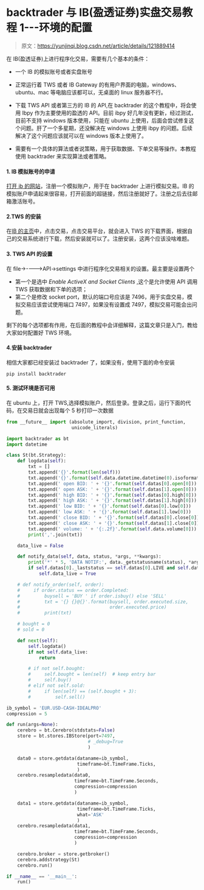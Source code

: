 # backtrader 与 IB(盈透证券)实盘交易教程 1---环境的配置

> 原文：<https://yunjinqi.blog.csdn.net/article/details/121889414>

在 IB(盈透证券)上进行程序化交易，需要有几个基本的条件：

*   一个 IB 的模拟账号或者实盘账号

*   正常运行着 TWS 或者 IB Gateway 的有用户界面的电脑，windows、ubuntu、mac 等电脑应该都可以，无桌面的 linux 服务器不行。

*   下载 TWS API 或者第三方的 IB 的 API,在 backtrader 的这个教程中，将会使用 Ibpy 作为主要使用的盈透的 API。目前 ibpy 好几年没有更新，经过测试，目前不支持 windows 版本使用，只能在 ubuntu 上使用，后面会尝试修复这个问题。肝了一个多星期，还没解决在 windows 上使用 ibpy 的问题。后续解决了这个问题应该就可以在 windows 版本上使用了。

*   需要有一个具体的算法或者说策略，用于获取数据、下单交易等操作。本教程使用 backtrader 来实现算法或者策略。

#### 1\. IB 模拟账号的申请

[打开 ib 的网站](https://www.ibkr.com.cn/Universal/Application?ft=T)，注册一个模拟账户，用于在 backtrader 上进行模拟交易。IB 的模拟账户申请起来很容易，打开前面的超链接，然后注册就好了。注册之后去往邮箱激活账号。

#### 2.TWS 的安装

在[IB 的主页](https://www.ibkr.hk/cn/home.php)中，点击交易，点击交易平台，就会进入 TWS 的下载界面，根据自己的交易系统进行下载，然后安装就可以了。注册安装，这两个应该没啥难题。

#### 3\. TWS API 的设置

在 file->---->API->settings 中进行程序化交易相关的设置。最主要是设置两个

*   第一个是选中 _Enable ActiveX and Socket Clients_ ,这个是允许使用 API 调用 TWS 获取数据和下单的选项；
*   第二个是修改 socket port，默认的端口号应该是 7496，用于实盘交易，模拟交易应该尝试使用端口 7497，如果没有设置成 7497，模拟交易可能会出问题。

剩下的每个选项都有作用，在后面的教程中会详细解释，这篇文章只是入门，教给大家如何配置好 TWS 环境。

#### 4.安装 backtrader

相信大家都已经安装过 backtrader 了，如果没有，使用下面的命令安装

`pip install backtrader`

#### 5\. 测试环境是否可用

在 ubuntu 上，打开 TWS,选择模拟账户，然后登录。登录之后，运行下面的代码，在交易日就会出现每个 5 秒打印一次数据

```py
from __future__ import (absolute_import, division, print_function,
                        unicode_literals)

import backtrader as bt
import datetime

class St(bt.Strategy):
    def logdata(self):
        txt = []
        txt.append('{}'.format(len(self)))
        txt.append('{}'.format(self.data.datetime.datetime(0).isoformat()))
        txt.append(' open BID: ' + '{}'.format(self.datas[0].open[0]))
        txt.append(' open ASK: ' + '{}'.format(self.datas[1].open[0]))
        txt.append(' high BID: ' + '{}'.format(self.datas[0].high[0]))
        txt.append(' high ASK: ' + '{}'.format(self.datas[1].high[0]))
        txt.append(' low BID: ' + '{}'.format(self.datas[0].low[0]))
        txt.append(' low ASK: ' + '{}'.format(self.datas[1].low[0]))
        txt.append(' close BID: ' + '{}'.format(self.datas[0].close[0]))
        txt.append(' close ASK: ' + '{}'.format(self.datas[1].close[0]))
        txt.append(' volume: ' + '{:.2f}'.format(self.data.volume[0]))
        print(','.join(txt))

    data_live = False

    def notify_data(self, data, status, *args, **kwargs):
        print('*' * 5, 'DATA NOTIF:', data._getstatusname(status), *args)
        if self.datas[0]._laststatus == self.datas[0].LIVE and self.datas[1]._laststatus == self.datas[1].LIVE:
            self.data_live = True

    # def notify_order(self, order):
    #     if order.status == order.Completed:
    #         buysell = 'BUY ' if order.isbuy() else 'SELL'
    #         txt = '{} {}@{}'.format(buysell, order.executed.size,
    #                                 order.executed.price)
    #         print(txt)

    # bought = 0
    # sold = 0

    def next(self):
        self.logdata()
        if not self.data_live:
            return

        # if not self.bought:
        #     self.bought = len(self)  # keep entry bar
        #     self.buy()
        # elif not self.sold:
        #     if len(self) == (self.bought + 3):
        #         self.sell()

ib_symbol = 'EUR.USD-CASH-IDEALPRO'
compression = 5

def run(args=None):
    cerebro = bt.Cerebro(stdstats=False)
    store = bt.stores.IBStore(port=7497,
                              # _debug=True
                              )

    data0 = store.getdata(dataname=ib_symbol,
                          timeframe=bt.TimeFrame.Ticks,
                          )
    cerebro.resampledata(data0,
                         timeframe=bt.TimeFrame.Seconds,
                         compression=compression
                         )

    data1 = store.getdata(dataname=ib_symbol,
                          timeframe=bt.TimeFrame.Ticks,
                          what='ASK'
                          )
    cerebro.resampledata(data1,
                         timeframe=bt.TimeFrame.Seconds,
                         compression=compression
                         )

    cerebro.broker = store.getbroker()
    cerebro.addstrategy(St)
    cerebro.run()

if __name__ == '__main__':
    run() 
```